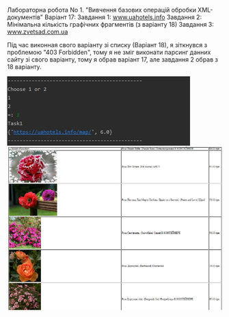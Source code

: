 Лабораторна робота No 1. "Вивчення базових операцій обробки XML-документів"
Варіант 17:
Завдання 1: www.uahotels.info 
Завдання 2: Мінімальна кількість графічних фрагментів (з варіанту 18)
Завдання 3: www.zvetsad.com.ua

Під час виконная свого варіанту зі списку (Варіант 18), я зіткнувся з проблемою "403 Forbidden", тому я не зміг виконати парсинг данних сайту зі свого варіанту, тому я обрав варіант 17, але завдання 2 обрав з 18 варіанту.

![Скріншот](https://github.com/Subuday/database_lab1/blob/main/lab1/screenshots/first.jpg)
![Скріншот](https://github.com/Subuday/database_lab1/blob/main/lab1/screenshots/second.jpg)

